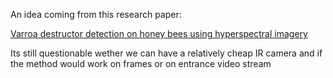 An idea coming from this research paper:

[Varroa destructor detection on honey bees using hyperspectral imagery](https://www.notion.so/Varroa-destructor-detection-on-honey-bees-using-hyperspectral-imagery-d182dc94968245df84219a4a91ecab4b?pvs=21)

Its still questionable wether we can have a relatively cheap IR camera and if the method would work on frames or on entrance video stream